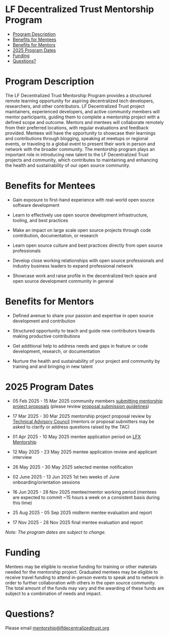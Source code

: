 # LF Decentralized Trust Mentorship Program

*   [Program Description](#program-description)
*   [Benefits for Mentees](#benefits-for-mentees)
*   [Benefits for Mentors](#benefits-for-Mentors)
*   [2025 Program Dates](#2025-program-dates)
*   [Funding](#funding)
*   [Questions?](#questions)

# Program Description

The LF Decentralized Trust Mentorship Program provides a structured remote learning opportunity for aspiring decentralized tech developers, researchers, and other contributors. LF Decentralized Trust project maintainers, experienced developers, and active community members will mentor participants, guiding them to complete a mentorship project with a defined scope and outcome. Mentors and mentees will collaborate remotely from their preferred locations, with regular evaluations and feedback provided. Mentees will have the opportunity to showcase their learnings and contributions through blogging, speaking at meetups or regional events, or traveling to a global event to present their work in person and network with the broader community. The mentorship program plays an important role in introducing new talent to the LF Decentralized Trust projects and community, which contributes to maintaining and enhancing the health and sustainability of our open source community. 

# Benefits for Mentees

*   Gain exposure to first-hand experience with real-world open source software development
    
*   Learn to effectively use open source development infrastructure, tooling, and best practices

*   Make an impact on large scale open source projects through code contribution, documentation, or research
    
*   Learn open source culture and best practices directly from open source professionals
      
*   Develop close working relationships with open source professionals and industry business leaders to expand professional network
    
*   Showcase work and raise profile in the decentralized tech space and open source development community in general

# Benefits for Mentors

*   Defined avenue to share your passion and expertise in open source development and contribution

*   Structured opportunity to teach and guide new contributors towards making productive contributions  
 
*   Get additional help to address needs and gaps in feature or code development, research, or documentation

*   Nurture the health and sustainability of your project and community by training and and bringing in new talent
    
# 2025 Program Dates 

*   05 Feb 2025 - 15 Mar 2025 community members [submitting mentorship project proposals](https://github.com/LF-Decentralized-Trust-Mentorships/mentorship-program/issues/new?template=mentorship-project.yml) (please review [proposal submission guidelines](https://lf-decentralized-trust-mentorships.github.io/mentorship-program/main/for-mentors/project-proposal-guidelines))
    
*   17 Mar 2025 - 30 Mar 2025 mentorship project proposal review by [Technical Advisory Council](https://lf-decentralized-trust.github.io/governance/member-info/tac-members.html) (mentors or proposal submitters may be asked to clarify or address questions raised by the TAC)
    
*   01 Apr 2025 - 10 May 2025 mentee application period on [LFX Mentorship](https://mentorship.lfx.linuxfoundation.org/)
*   12 May 2025 - 23 May 2025 mentee application review and applicant interview
    
*   26 May 2025 - 30 May 2025 selected mentee notification
    
*   02 June 2025 - 13 Jun 2025 1st two weeks of June onboarding/orientation sessions
*   16 Jun 2025 - 28 Nov 2025 mentee/mentor working period (mentees are expected to commit ~15 hours a week on a consistent basis during this time) 
*   25 Aug 2025 - 05 Sep 2025 midterm mentee evaluation and report
*   17 Nov 2025 - 28 Nov 2025  final mentee evaluation and report

_Note: The program dates are subject to change._

# Funding

Mentees may be eligible to receive funding for training or other materials needed for the mentorship project. Graduated mentees may be eligible to receive travel funding to attend in-person events to speak and to network in order to further collaboration with others in the open source community. The total amount of the funds may vary and the awarding of these funds are subject to a combination of needs and impact. 

# Questions?

Please email [mentorship@lfdecentralizedtrust.org](mailto:mentorship@lfdecentralizedtrust.org)
